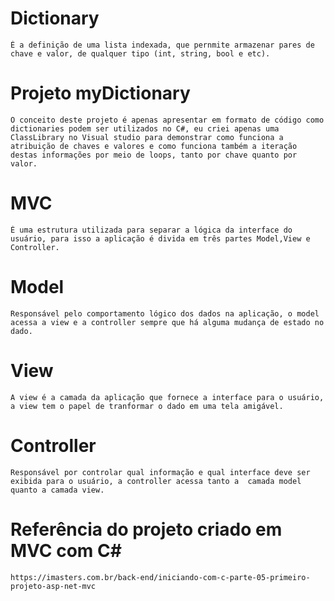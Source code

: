 
# Dictionary
    É a definição de uma lista indexada, que pernmite armazenar pares de chave e valor, de qualquer tipo (int, string, bool e etc).
# Projeto myDictionary
	O conceito deste projeto é apenas apresentar em formato de código como dictionaries podem ser utilizados no C#, eu criei apenas uma ClassLibrary no Visual studio para demonstrar como funciona a atribuição de chaves e valores e como funciona também a iteração destas informações por meio de loops, tanto por chave quanto por valor.

# MVC
    É uma estrutura utilizada para separar a lógica da interface do usuário, para isso a aplicação é divida em três partes Model,View e Controller.

# Model
    Responsável pelo comportamento lógico dos dados na aplicação, o model acessa a view e a controller sempre que há alguma mudança de estado no dado.

# View
    A view é a camada da aplicação que fornece a interface para o usuário, a view tem o papel de tranformar o dado em uma tela amigável.

# Controller
    Responsável por controlar qual informação e qual interface deve ser exibida para o usuário, a controller acessa tanto a  camada model quanto a camada view.


# Referência do projeto criado em MVC com C#
    https://imasters.com.br/back-end/iniciando-com-c-parte-05-primeiro-projeto-asp-net-mvc
